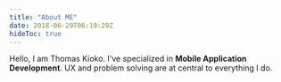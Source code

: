 ```yaml
---
title: "About ME"
date: 2018-06-29T06:19:29Z
hideToc: true
---
```


Hello, I am Thomas Kioko. I've specialized in **Mobile Application Development**. UX and problem solving are at central to everything I do.